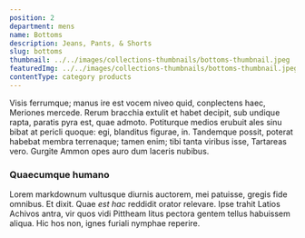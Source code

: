 ```yaml
---
position: 2
department: mens
name: Bottoms
description: Jeans, Pants, & Shorts
slug: bottoms
thumbnail: ../../images/collections-thumbnails/bottoms-thumbnail.jpeg
featuredImg: ../../images/collections-thumbnails/bottoms-thumbnail.jpeg
contentType: category products
---
```


Visis ferrumque; manus ire est vocem niveo quid, conplectens haec, Meriones
mercede. Rerum bracchia extulit et habet decipit, sub undique rapta, paratis
pyra est, quae admoto. Potiturque medios erubuit ales sinu bibat at pericli
quoque: egi, blanditus figurae, in. Tandemque possit, poterat habebat membra
terrenaque; tamen enim; tibi tanta viribus isse, Tartareas vero. Gurgite Ammon
opes auro dum laceris nubibus.

### Quaecumque humano

Lorem markdownum vultusque diurnis auctorem, mei patuisse, gregis fide omnibus.
Et dixit. Quae _est hac_ reddidit orator relevare. Ipse trahit Latios Achivos
antra, vir quos vidi Pittheam litus pectora gentem tellus habuissem aliqua. Hic
hos non, ignes furiali nymphae reperire.

